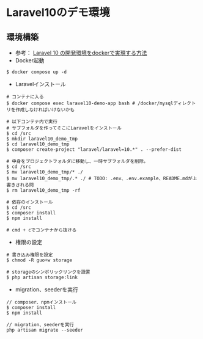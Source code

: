# Laravel10のデモ環境
## 環境構築
- 参考：
  [Laravel 10 の開発環境をdockerで実現する方法](https://qiita.com/hitotch/items/869070c3a9f474a358ea)
- Docker起動
```
$ docker compose up -d
```
- Laravelインストール
```.shell
# コンテナに入る
$ docker compose exec laravel10-demo-app bash # /docker/mysqlディレクトリを作成しなければいけないかも

# 以下コンテナ内で実行
# サブフォルダを作ってそこにLaravelをインストール
$ cd /src
$ mkdir laravel10_demo_tmp
$ cd laravel10_demo_tmp
$ composer create-project "laravel/laravel=10.*" . --prefer-dist

# 中身をプロジェクトフォルダに移動し、一時サブフォルダを削除。
$ cd /src
$ mv laravel10_demo_tmp/* ./
$ mv laravel10_demo_tmp/.* ./ # TODO: .env、.env.example、README.mdが上書きされる問
$ rm laravel10_demo_tmp -rf

# 依存のインストール
$ cd /src
$ composer install
$ npm install

# cmd + cでコンテナから抜ける
```

- 権限の設定
```
# 書き込み権限を設定
$ chmod -R guo+w storage

# storageのシンボリックリンクを設置
$ php artisan storage:link
```

- migration、seederを実行
```
// composer、npmインストール
$ composer install
$ npm install

// migration、seederを実行
php artisan migrate --seeder
```